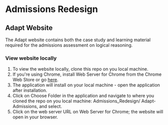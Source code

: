 # Admissions Redesign

## Adapt Website
The Adapt website contains both the case study and learning material required for the admissions assessment on logical reasoning.

### View website locally

1. To view the website locally, clone this repo on you local machine.
2. If you're using Chrome, install Web Server for Chrome from the Chrome Web Store or go [here](https://chrome.google.com/webstore/detail/web-server-for-chrome/ofhbbkphhbklhfoeikjpcbhemlocgigb?hl=en).
3. The application will install on your local machine - open the application after installation.
4. Click on Choose Folder in the application and navigate to where you cloned the repo on you local machine: Admissions_Redesign/ Adapt-Admissions, and select.
5. Click on the web server URL on Web Server for Chrome; the website will open in your browser.
